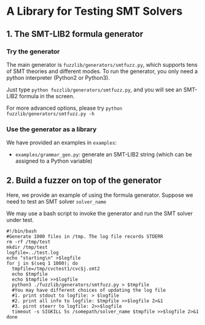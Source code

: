 # A Library for Testing SMT Solvers


## 1. The SMT-LIB2 formula generator

### Try the generator
The main generator is `fuzzlib/generators/smtfuzz.py`, which supports tens of SMT theories and different modes.
To run the generator, you only need a python interpreter (Python2 or Python3). 


Just type `python fuzzlib/generators/smtfuzz.py`, and you will see an SMT-LIB2 formula in the screen.


For more advanced options, please try `python fuzzlib/generators/smtfuzz.py -h`

### Use the generator as a library

We have provided an examples in `examples`:
- `examples/grammar_gen.py`: generate an SMT-LIB2 string (which can be assigned to a Python variable)


## 2. Build a fuzzer on top of the generator

Here, we provide an example of using the formula generator.
Suppose we need to test an SMT solver `solver_name`

We may use a bash script to invoke the generator and run the SMT solver under test.
~~~~
#!/bin/bash
#Generate 1000 files in /tmp. The log file records STDERR
rm -rf /tmp/test
mkdir /tmp/test
logfile=../test.log
echo "starting\n" >$logfile
for j in $(seq 1 1000); do
  tmpfile=/tmp/cvctest1/cvc$j.smt2
  echo $tmpfile
  echo $tmpfile >>$logfile
  python3 ./fuzzlib/generators/smtfuzz.py > $tmpfile 
  #You may have different choices of updating the log file
  #1. print stdout to logfile: > $logfile
  #2. print all info to logfile: $tmpfile >>$logfile 2>&1
  #3. pirnt steerr to logfile: 2>>$logfile
  timeout -s SIGKILL 5s /somepath/solver_name $tmpfile >>$logfile 2>&1
done
~~~~

